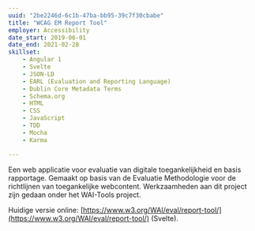 ```yaml
---
uuid: "2be2246d-6c1b-47ba-bb95-39c7f30cbabe"
title: "WCAG EM Report Tool"
employer: Accessibility
date_start: 2019-06-01
date_end: 2021-02-28
skillset:
    - Angular 1
    - Svelte
    - JSON-LD
    - EARL (Evaluation and Reporting Language)
    - Dublin Core Metadata Terms
    - Schema.org
    - HTML
    - CSS
    - JavaScript
    - TDD
    - Mocha
    - Karma

---
```


Een web applicatie voor evaluatie van digitale toegankelijkheid en basis rapportage. Gemaakt op basis van de Evaluatie Methodologie voor de richtlijnen van toegankelijke webcontent. Werkzaamheden aan dit project zijn gedaan onder het WAI-Tools project.

Huidige versie online: [https://www.w3.org/WAI/eval/report-tool/](https://www.w3.org/WAI/eval/report-tool/) (Svelte).



